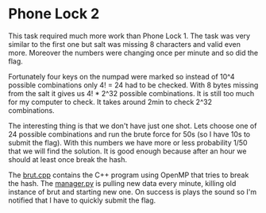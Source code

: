 Phone Lock 2
============

This task required much more work than Phone Lock 1. The task was very similar
to the first one but salt was missing 8 characters and valid even more.
Moreover the numbers were changing once per minute and so did the flag.

Fortunately four keys on the numpad were marked so instead of 10^4 possible
combinations only 4! = 24 had to be checked. With 8 bytes missing from the
salt it gives us 4! * 2^32 possible combinations. It is still too much for my
computer to check. It takes around 2min to check 2^32 combinations.

The interesting thing is that we don't have just one shot. Lets choose one of
24 possible combinations and run the brute force for 50s (so I have 10s to
submit the flag). With this numbers we have more or less probability 1/50 that
we will find the solution. It is good enough because after an hour we should
at least once break the hash.

The [brut.cpp](bruter/brut.cpp) contains the C++ program using OpenMP that
tries to break the hash. The [manager.py](bruter/manager.py) is pulling new
data every minute, killing old instance of brut and starting new one.
On success is plays the sound so I'm notified that I have to quickly submit
the flag.

